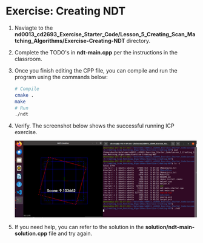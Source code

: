 # Exercise: Creating NDT


1. Naviagte to the **nd0013_cd2693_Exercise_Starter_Code/Lesson_5_Creating_Scan_Matching_Algorithms/Exercise-Creating-NDT** directory. 


2. Complete the TODO's in **ndt-main.cpp** per the instructions in the classroom. 


3. Once you finish editing the CPP file, you can compile and run the program using the commands below: 
    ```bash
    # Compile
    cmake .
    make
    # Run
    ./ndt
    ```

4. Verify. The screenshot below shows the successful running ICP exercise.

    ![A screenshot of successful running ICP exercise.](../../assets/L5_3.png)


5. If you need help, you can refer to the solution in the **solution/ndt-main-solution.cpp** file and try again. 


